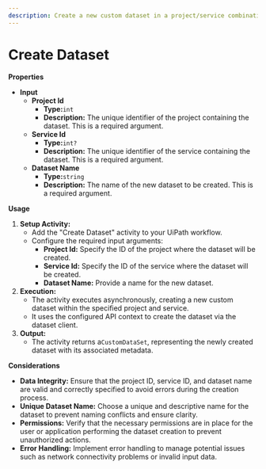 ```yaml
---
description: Create a new custom dataset in a project/service combination.
---
```


# Create Dataset

**Properties**

* **Input**
  * **Project Id**
    * **Type:**`int`
    * **Description:** The unique identifier of the project containing the dataset. This is a required argument.
  * **Service Id**
    * **Type:**`int?`
    * **Description:** The unique identifier of the service containing the dataset. This is a required argument.
  * **Dataset Name**
    * **Type:**`string`
    * **Description:** The name of the new dataset to be created. This is a required argument.

**Usage**

1. **Setup Activity:**
   * Add the "Create Dataset" activity to your UiPath workflow.
   * Configure the required input arguments:
     * **Project Id:** Specify the ID of the project where the dataset will be created.
     * **Service Id:** Specify the ID of the service where the dataset will be created.
     * **Dataset Name:** Provide a name for the new dataset.
2. **Execution:**
   * The activity executes asynchronously, creating a new custom dataset within the specified project and service.
   * It uses the configured API context to create the dataset via the dataset client.
3. **Output:**
   * The activity returns a`CustomDataSet`, representing the newly created dataset with its associated metadata.

**Considerations**

* **Data Integrity:** Ensure that the project ID, service ID, and dataset name are valid and correctly specified to avoid errors during the creation process.
* **Unique Dataset Name:** Choose a unique and descriptive name for the dataset to prevent naming conflicts and ensure clarity.
* **Permissions:** Verify that the necessary permissions are in place for the user or application performing the dataset creation to prevent unauthorized actions.
* **Error Handling:** Implement error handling to manage potential issues such as network connectivity problems or invalid input data.

